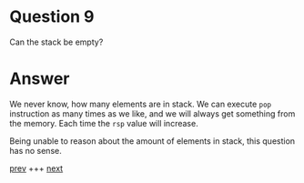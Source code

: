 
# Question 9


Can the stack be empty?


# Answer




We never know, how many elements are in stack.  We can execute `pop`
instruction as many times as we like, and we will always get something from the
memory. Each time the `rsp` value will increase. 

Being unable to reason about the amount of elements in stack, this question has no sense.





[prev](008.md) +++ [next](010.md)
